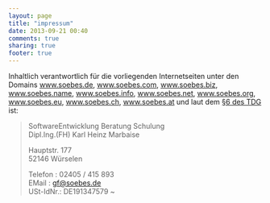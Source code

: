 ```yaml
---
layout: page
title: "impressum"
date: 2013-09-21 00:40
comments: true
sharing: true
footer: true
---
```

Inhaltlich verantwortlich für die vorliegenden Internetseiten unter den
Domains <a href="http://www.soebes.de">www.soebes.de</a>,
<a href="http://www.soebes.com">www.soebes.com</a>,
<a href="http://www.soebes.biz">www.soebes.biz</a>,
<a href="http://www.soebes.name">www.soebes.name</a>,
<a href="http://www.soebes.info">www.soebes.info</a>,
<a href="http://www.soebes.net">www.soebes.net</a>,
<a href="http://www.soebes.org">www.soebes.org</a>,
<a href="http://www.soebes.eu">www.soebes.eu</a>,
<a href="http://www.soebes.eu">www.soebes.ch</a>,
<a href="http://www.soebes.eu">www.soebes.at</a> und
laut dem <a href="http://netlaw.de/gesetze/tdg.htm" target="_blank" title="Gesetz über die Nutzung von Telediensten (Teledienstgesetz TDG)">§6 des TDG</a> 
ist:

> SoftwareEntwicklung Beratung Schulung<br/>
> Dipl.Ing.(FH) Karl Heinz Marbaise<br/>
>
> Hauptstr. 177<br/>
> 52146 Würselen<br/>
>
>
> Telefon  :     02405 / 415 893<br/>
> EMail    :     <a href="mailto:gf@soebes.de">gf@soebes.de</a><br/>
> USt-IdNr.:     DE191347579
~                          
